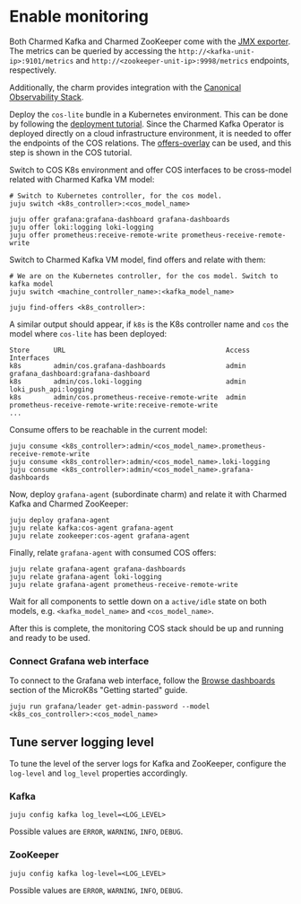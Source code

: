 # Enable monitoring

Both Charmed Kafka and Charmed ZooKeeper come with the [JMX exporter](https://github.com/prometheus/jmx_exporter/).
The metrics can be queried by accessing the `http://<kafka-unit-ip>:9101/metrics` and `http://<zookeeper-unit-ip>:9998/metrics` endpoints, respectively.

Additionally, the charm provides integration with the [Canonical Observability Stack](https://charmhub.io/topics/canonical-observability-stack).

Deploy the `cos-lite` bundle in a Kubernetes environment. This can be done by following the
[deployment tutorial](https://charmhub.io/topics/canonical-observability-stack/tutorials/install-microk8s).
Since the Charmed Kafka Operator is deployed directly on a cloud infrastructure environment, it is 
needed to offer the endpoints of the COS relations. The [offers-overlay](https://github.com/canonical/cos-lite-bundle/blob/main/overlays/offers-overlay.yaml)
can be used, and this step is shown in the COS tutorial.

Switch to COS K8s environment and offer COS interfaces to be cross-model related with Charmed Kafka VM model:

```shell
# Switch to Kubernetes controller, for the cos model.
juju switch <k8s_controller>:<cos_model_name>

juju offer grafana:grafana-dashboard grafana-dashboards
juju offer loki:logging loki-logging
juju offer prometheus:receive-remote-write prometheus-receive-remote-write
```

Switch to Charmed Kafka VM model, find offers and relate with them:

```shell
# We are on the Kubernetes controller, for the cos model. Switch to kafka model
juju switch <machine_controller_name>:<kafka_model_name>

juju find-offers <k8s_controller>:
```

A similar output should appear, if `k8s` is the K8s controller name and `cos` the model where `cos-lite` has been deployed:

```shell
Store      URL                                        Access  Interfaces
k8s        admin/cos.grafana-dashboards               admin   grafana_dashboard:grafana-dashboard
k8s        admin/cos.loki-logging                     admin   loki_push_api:logging
k8s        admin/cos.prometheus-receive-remote-write  admin   prometheus-receive-remote-write:receive-remote-write
...
```

Consume offers to be reachable in the current model:

```shell
juju consume <k8s_controller>:admin/<cos_model_name>.prometheus-receive-remote-write
juju consume <k8s_controller>:admin/<cos_model_name>.loki-logging
juju consume <k8s_controller>:admin/<cos_model_name>.grafana-dashboards
```

Now, deploy `grafana-agent` (subordinate charm) and relate it with Charmed Kafka and Charmed ZooKeeper:

```shell
juju deploy grafana-agent
juju relate kafka:cos-agent grafana-agent
juju relate zookeeper:cos-agent grafana-agent
```

Finally, relate `grafana-agent` with consumed COS offers:

```
juju relate grafana-agent grafana-dashboards
juju relate grafana-agent loki-logging
juju relate grafana-agent prometheus-receive-remote-write
```

Wait for all components to settle down on a `active/idle` state on both 
models, e.g. `<kafka_model_name>` and `<cos_model_name>`.

After this is complete, the monitoring COS stack should be up and running and ready to be used. 

### Connect Grafana web interface

To connect to the Grafana web interface, follow the [Browse dashboards](https://charmhub.io/topics/canonical-observability-stack/tutorials/install-microk8s?_ga=2.201254254.1948444620.1704703837-757109492.1701777558#heading--browse-dashboards) section of the MicroK8s "Getting started" guide.

```shell
juju run grafana/leader get-admin-password --model <k8s_cos_controller>:<cos_model_name>
```

## Tune server logging level

To tune the level of the server logs for Kafka and ZooKeeper, configure the `log-level` and `log_level` properties accordingly.

### Kafka 

```
juju config kafka log_level=<LOG_LEVEL>
```

Possible values are `ERROR`, `WARNING`, `INFO`, `DEBUG`.

### ZooKeeper

```
juju config kafka log-level=<LOG_LEVEL>
```

Possible values are `ERROR`, `WARNING`, `INFO`, `DEBUG`.